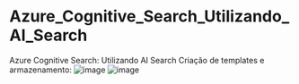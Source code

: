 # Azure_Cognitive_Search_Utilizando_AI_Search
Azure Cognitive Search: Utilizando AI Search
Criação de templates e armazenamento:
![image](https://github.com/user-attachments/assets/b8891004-369b-488e-b9a2-4ddd2b8bd552)
![image](https://github.com/user-attachments/assets/dba93e74-7695-4abd-8f55-3b8850c4b322)


